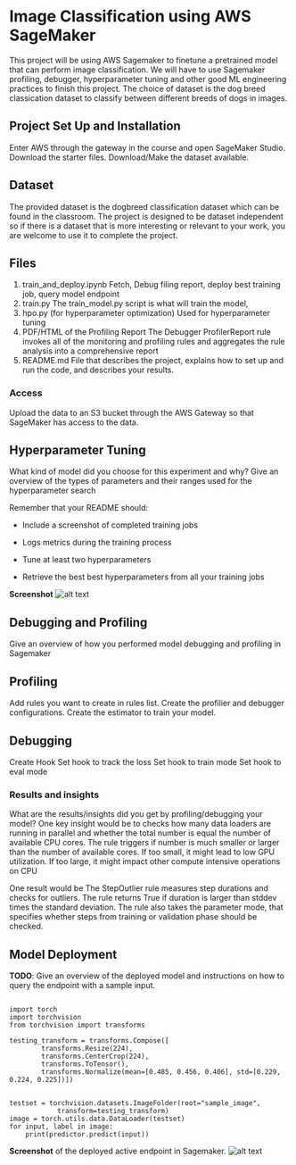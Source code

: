 # Image Classification using AWS SageMaker

This project will be using AWS Sagemaker to finetune a pretrained model that can perform image classification. We will have to 
use Sagemaker profiling, debugger, hyperparameter tuning and other good ML engineering practices to finish this project. 
The choice of dataset is the dog breed classication dataset to classify between different breeds of dogs in images.

## Project Set Up and Installation
Enter AWS through the gateway in the course and open SageMaker Studio. 
Download the starter files.
Download/Make the dataset available. 

## Dataset
The provided dataset is the dogbreed classification dataset which can be found in the classroom.
The project is designed to be dataset independent so if there is a dataset that is more interesting or relevant to your work, you are welcome to use it to complete the project.

## Files
1. train_and_deploy.ipynb
Fetch, Debug filing report, deploy best training job, query model endpoint
2. train.py
The train_model.py script is what will train the model,
3. hpo.py (for hyperparameter optimization)
Used for hyperparameter tuning
4. PDF/HTML of the Profiling Report
The Debugger ProfilerReport rule invokes all of the monitoring and profiling rules and aggregates the rule analysis into a comprehensive report
5. README.md
File that describes the project, explains how to set up and run the code, and describes your results.

### Access
Upload the data to an S3 bucket through the AWS Gateway so that SageMaker has access to the data. 

## Hyperparameter Tuning
What kind of model did you choose for this experiment and why? Give an overview of the types of parameters and their ranges used for the hyperparameter search

Remember that your README should:
- Include a screenshot of completed training jobs

- Logs metrics during the training process

- Tune at least two hyperparameters

- Retrieve the best best hyperparameters from all your training jobs

**Screenshot** 
![alt text](https://github.com/beauvilerobed/image-classification-AWS-sagemaker/blob/main/Screen%20Shot%202021-12-23%20at%207.08.25%20PM.png?raw=true)


## Debugging and Profiling
Give an overview of how you performed model debugging and profiling in Sagemaker
## Profiling
Add rules you want to create in rules list.
Create the profilier and debugger configurations.
Create the estimator to train your model.

## Debugging
Create Hook
Set hook to track the loss
Set hook to train mode
Set hook to eval mode

### Results and insights
What are the results/insights did you get by profiling/debugging your model?
One key insight would be to checks how many data loaders are running in parallel and whether the total number is equal the number
of available CPU cores. The rule triggers if number is much smaller or larger than the number of available cores.
If too small, it might lead to low GPU utilization. If too large, it might impact other compute intensive operations on CPU

One result would be The StepOutlier rule measures step durations and checks for outliers. The rule 
        returns True if duration is larger than stddev times the standard deviation. The rule 
        also takes the parameter mode, that specifies whether steps from training or validation phase 
        should be checked.

## Model Deployment
**TODO**: Give an overview of the deployed model and instructions on how to query the endpoint with a sample input.
```

import torch
import torchvision
from torchvision import transforms

testing_transform = transforms.Compose([
        transforms.Resize(224),
        transforms.CenterCrop(224),
        transforms.ToTensor(),
        transforms.Normalize(mean=[0.485, 0.456, 0.406], std=[0.229, 0.224, 0.225])])


testset = torchvision.datasets.ImageFolder(root="sample_image", 
            transform=testing_transform)
image = torch.utils.data.DataLoader(testset)
for input, label in image:
    print(predictor.predict(input))
```

**Screenshot** of the deployed active endpoint in Sagemaker.
![alt text](https://github.com/beauvilerobed/image-classification-AWS-sagemaker/blob/main/Screen%20Shot%202021-12-25%20at%2010.54.25%20PM.png?raw=true)

